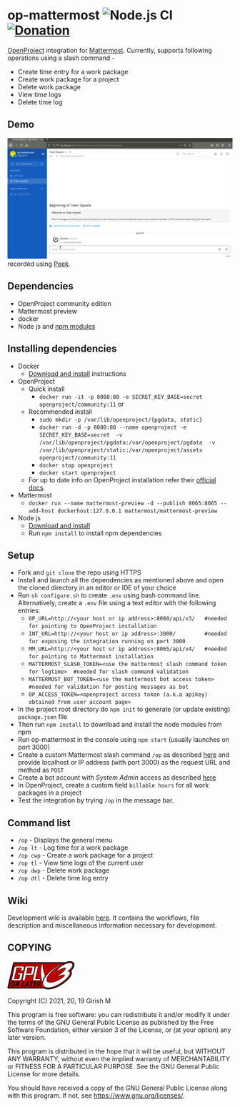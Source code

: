 # op-mattermost      ![Node.js CI](https://github.com/girish17/op-mattermost/workflows/Node.js%20CI/badge.svg)  [![Donation](https://img.shields.io/badge/Donate-PayPal-green.svg)](https://paypal.me/GirishModiletappa)                                     

[OpenProject](https://www.openproject.org/) integration for [Mattermost](https://mattermost.com/). Currently, supports following operations using a slash command -
- Create time entry for a work package
- Create work package for a project
- Delete work package
- View time logs
- Delete time log

## Demo

![Demo video](resource/op-mattermost-demo-v0.7.gif) recorded using [Peek](https://github.com/phw/peek).

## Dependencies

- OpenProject community edition
- Mattermost preview
- docker
- Node js and [npm modules](package.json)

## Installing dependencies

- Docker
  - [Download and install](https://docs.docker.com/install/) instructions
- OpenProject
  - Quick install
    - `docker run -it -p 8080:80 -e SECRET_KEY_BASE=secret openproject/community:11` or
  - Recommended install
    - `sudo mkdir -p /var/lib/openproject/{pgdata, static}`
    - `docker run -d -p 8080:80 --name openproject -e SECRET_KEY_BASE=secret 
       -v /var/lib/openproject/pgdata:/var/openproject/pgdata 
       -v /var/lib/openproject/static:/var/openproject/assets
       openproject/community:11`
    - `docker stop openproject`
    - `docker start openproject`
  - For up to date info on OpenProject installation refer their [official docs](https://docs.openproject.org/installation-and-operations/installation/docker).
- Mattermost
  - `docker run --name mattermost-preview -d --publish 8065:8065 --add-host dockerhost:127.0.0.1 mattermost/mattermost-preview`
- Node js
  - [Download and install](https://nodejs.org/en/download/)
  - Run `npm install` to install npm dependencies

## Setup

- Fork and `git clone` the repo using HTTPS
- Install and launch all the dependencies as mentioned above and open the cloned directory in an editor or IDE of your choice
- Run `sh configure.sh` to create `.env` using bash command line. Alternatively, create a `.env` file using a text editor with the following entries:
    - `OP_URL=http://<your host or ip address>:8080/api/v3/   #needed for pointing to OpenProject installation`
    - `INT_URL=http://<your host or ip address>:3000/         #needed for exposing the integration running on port 3000`
    - `MM_URL=http://<your host or ip address>:8065/api/v4/   #needed for pointing to Mattermost installation`
    - `MATTERMOST_SLASH_TOKEN=<use the mattermost slash command token for logtime>  #needed for slash command validation`
    - `MATTERMOST_BOT_TOKEN=<use the mattermost bot access token>  #needed for validation for posting messages as bot`
    - `OP_ACCESS_TOKEN=<openproject access token (a.k.a apikey) obtained from user account page>`
- In the project root directory do `npm init` to generate (or update existing) `package.json` file
- Then run `npm install` to download and install the node modules from npm
- Run op-mattermost in the console using `npm start` (usually launches on port 3000)
- Create a custom Mattermost slash command `/op` as described [here](https://docs.mattermost.com/developer/slash-commands.html#custom-slash-command) and provide localhost or IP address (with port 3000) as the request URL and method as `POST`
- Create a bot account with *System Admin* access as described [here](https://docs.mattermost.com/developer/bot-accounts.html#bot-account-creation) 
- In OpenProject, create a custom field `billable hours` for all work packages in a project
- Test the integration by trying `/op` in the message bar.

## Command list

- `/op` - Displays the general menu
- `/op lt` - Log time for a work package
- `/op cwp` - Create a work package for a project
- `/op tl` - View time logs of the current user
- `/op dwp` - Delete work package
- `/op dtl` - Delete time log entry

## Wiki

Development wiki is available [here](https://notabug.org/girishm/op-mattermost/wiki). It contains the workflows, file description and miscellaneous information necessary for development.

## COPYING

![GPLv3 or later](resource/gplv3-or-later.png)

Copyright (C) 2021, 20, 19 Girish M

This program is free software: you can redistribute it and/or modify
it under the terms of the GNU General Public License as published by
the Free Software Foundation, either version 3 of the License, or
(at your option) any later version.

This program is distributed in the hope that it will be useful,
but WITHOUT ANY WARRANTY; without even the implied warranty of
MERCHANTABILITY or FITNESS FOR A PARTICULAR PURPOSE.  See the
GNU General Public License for more details.

You should have received a copy of the GNU General Public License
along with this program.  If not, see <https://www.gnu.org/licenses/>.
